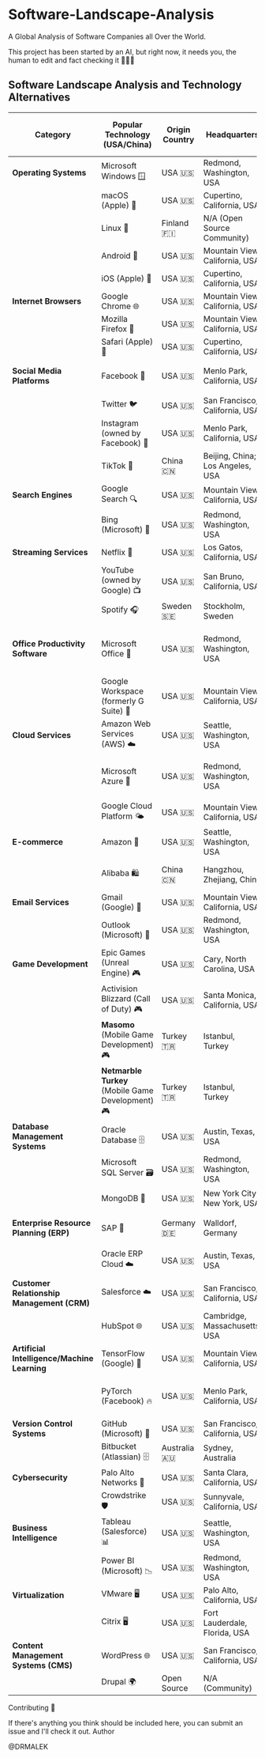 # Software-Landscape-Analysis

A Global Analysis of Software Companies all Over the World. 

This project has been started by an AI, but right now, it needs you, the human to edit and fact checking it 🧍🤗🤖

## Software Landscape Analysis and Technology Alternatives

| Category | Popular Technology (USA/China) | Origin Country | Headquarters | Top Alternative (Non-USA/China) | Origin Country | Headquarters |
|----------|--------------------------------|----------------|--------------|----------------------------------|----------------|--------------|
| **Operating Systems** | Microsoft Windows 🪟 | USA 🇺🇸 | Redmond, Washington, USA | Ubuntu (Canonical) 🐧 | UK 🇬🇧 | London, England, UK |
| | macOS (Apple) 🍏 | USA 🇺🇸 | Cupertino, California, USA | | | |
| | Linux 🐧 | Finland 🇫🇮 | N/A (Open Source Community) | | | |
| | Android 🤖 | USA 🇺🇸 | Mountain View, California, USA | LineageOS 🌱 | Open Source | N/A (Community) |
| | iOS (Apple) 📱 | USA 🇺🇸 | Cupertino, California, USA | | | |
| **Internet Browsers** | Google Chrome 🌐 | USA 🇺🇸 | Mountain View, California, USA | Opera 🛳️ | Norway 🇳🇴 | Oslo, Norway |
| | Mozilla Firefox 🦊 | USA 🇺🇸 | Mountain View, California, USA | | | |
| | Safari (Apple) 🧭 | USA 🇺🇸 | Cupertino, California, USA | | | |
| **Social Media Platforms** | Facebook 📘 | USA 🇺🇸 | Menlo Park, California, USA | VK (VKontakte) 🌍 | Russia 🇷🇺 | Saint Petersburg, Russia |
| | Twitter 🐦 | USA 🇺🇸 | San Francisco, California, USA | | | |
| | Instagram (owned by Facebook) 📸 | USA 🇺🇸 | Menlo Park, California, USA | | | |
| | TikTok 🎵 | China 🇨🇳 | Beijing, China; Los Angeles, USA | | | |
| **Search Engines** | Google Search 🔍 | USA 🇺🇸 | Mountain View, California, USA | Yandex 🔍 | Russia 🇷🇺 | Moscow, Russia |
| | Bing (Microsoft) 🔎 | USA 🇺🇸 | Redmond, Washington, USA | Qwant 🔎 | France 🇫🇷 | Paris, France |
| **Streaming Services** | Netflix 🎥 | USA 🇺🇸 | Los Gatos, California, USA | Deezer 🎧 | France 🇫🇷 | Paris, France |
| | YouTube (owned by Google) 📺 | USA 🇺🇸 | San Bruno, California, USA | Dailymotion 📺 | France 🇫🇷 | Paris, France |
| | Spotify 🎧 | Sweden 🇸🇪 | Stockholm, Sweden | | | |
| **Office Productivity Software** | Microsoft Office 📑 | USA 🇺🇸 | Redmond, Washington, USA | LibreOffice (The Document Foundation) 📑 | Germany 🇩🇪 | Berlin, Germany |
| | Google Workspace (formerly G Suite) 💼 | USA 🇺🇸 | Mountain View, California, USA | | | |
| **Cloud Services** | Amazon Web Services (AWS) ☁️ | USA 🇺🇸 | Seattle, Washington, USA | OVHcloud ☁️ | France 🇫🇷 | Roubaix, France |
| | Microsoft Azure 🔷 | USA 🇺🇸 | Redmond, Washington, USA | T-Systems (Deutsche Telekom) 🌤️ | Germany 🇩🇪 | Frankfurt, Germany |
| | Google Cloud Platform 🌤️ | USA 🇺🇸 | Mountain View, California, USA | | | |
| **E-commerce** | Amazon 🛒 | USA 🇺🇸 | Seattle, Washington, USA | Rakuten 🛒 | Japan 🇯🇵 | Tokyo, Japan |
| | Alibaba 🛍️ | China 🇨🇳 | Hangzhou, Zhejiang, China | Flipkart 🛍️ | India 🇮🇳 | Bangalore, Karnataka, India |
| **Email Services** | Gmail (Google) 📧 | USA 🇺🇸 | Mountain View, California, USA | ProtonMail 📧 | Switzerland 🇨🇭 | Geneva, Switzerland |
| | Outlook (Microsoft) 📧 | USA 🇺🇸 | Redmond, Washington, USA | Tutanota 📧 | Germany 🇩🇪 | Hanover, Germany |
| **Game Development** | Epic Games (Unreal Engine) 🎮 | USA 🇺🇸 | Cary, North Carolina, USA | Crytek (CryEngine) 🎮 | Germany 🇩🇪 | Frankfurt, Germany |
| | Activision Blizzard (Call of Duty) 🎮 | USA 🇺🇸 | Santa Monica, California, USA | Ubisoft 🎮 | France 🇫🇷 | Montreuil, France |
| | **Masomo** (Mobile Game Development) 🎮 | Turkey 🇹🇷 | Istanbul, Turkey | Gameloft 🎮 | France 🇫🇷 | Paris, France |
| | **Netmarble Turkey** (Mobile Game Development) 🎮 | Turkey 🇹🇷 | Istanbul, Turkey | Supercell 🎮 | Finland 🇫🇮 | Helsinki, Finland |
| **Database Management Systems** | Oracle Database 🗄️ | USA 🇺🇸 | Austin, Texas, USA | PostgreSQL 🐘 | Open Source | N/A (Community) |
| | Microsoft SQL Server 🗃️ | USA 🇺🇸 | Redmond, Washington, USA | MariaDB 🐬 | Finland 🇫🇮 | Espoo, Finland |
| | MongoDB 🍃 | USA 🇺🇸 | New York City, New York, USA | ArangoDB 🐦 | Germany 🇩🇪 | Cologne, Germany |
| **Enterprise Resource Planning (ERP)** | SAP 🏢 | Germany 🇩🇪 | Walldorf, Germany | Odoo 🏭 | Belgium 🇧🇪 | Grand-Rosière, Belgium |
| | Oracle ERP Cloud ☁️ | USA 🇺🇸 | Austin, Texas, USA | Sage 📊 | UK 🇬🇧 | Newcastle upon Tyne, UK |
| **Customer Relationship Management (CRM)** | Salesforce ☁️ | USA 🇺🇸 | San Francisco, California, USA | SugarCRM ☁️ | USA 🇺🇸 | Cupertino, California, USA |
| | HubSpot 🌐 | USA 🇺🇸 | Cambridge, Massachusetts, USA | Pipedrive 🌐 | Estonia 🇪🇪 | Tallinn, Estonia |
| **Artificial Intelligence/Machine Learning** | TensorFlow (Google) 🤖 | USA 🇺🇸 | Mountain View, California, USA | Scikit-learn 🔬 | France 🇫🇷 | N/A (Open Source) |
| | PyTorch (Facebook) 🔥 | USA 🇺🇸 | Menlo Park, California, USA | H2O.ai 🌊 | USA 🇺🇸 | Mountain View, California, USA |
| **Version Control Systems** | GitHub (Microsoft) 🐙 | USA 🇺🇸 | San Francisco, California, USA | GitLab 🦊 | Netherlands 🇳🇱 | Utrecht, Netherlands |
| | Bitbucket (Atlassian) 🗄️ | Australia 🇦🇺 | Sydney, Australia | Gitea 🏷️ | Open Source | N/A (Community) |
| **Cybersecurity** | Palo Alto Networks 🔐 | USA 🇺🇸 | Santa Clara, California, USA | Sophos 🔒 | UK 🇬🇧 | Abingdon, UK |
| | Crowdstrike 🛡️ | USA 🇺🇸 | Sunnyvale, California, USA | F-Secure 🔏 | Finland 🇫🇮 | Helsinki, Finland |
| **Business Intelligence** | Tableau (Salesforce) 📊 | USA 🇺🇸 | Seattle, Washington, USA | QlikView 📈 | Sweden 🇸🇪 | Lund, Sweden |
| | Power BI (Microsoft) 📉 | USA 🇺🇸 | Redmond, Washington, USA | TIBCO Spotfire 📊 | USA 🇺🇸 | Palo Alto, California, USA |
| **Virtualization** | VMware 🖥️ | USA 🇺🇸 | Palo Alto, California, USA | Proxmox 🖥️ | Austria 🇦🇹 | Vienna, Austria |
| | Citrix 🖥️ | USA 🇺🇸 | Fort Lauderdale, Florida, USA | SUSE 🖥️ | Germany 🇩🇪 | Nuremberg, Germany |
| **Content Management Systems (CMS)** | WordPress 🌐 | USA 🇺🇸 | San Francisco, California, USA | TYPO3 🌍 | Germany 🇩🇪 | Düsseldorf, Germany |
| | Drupal 🌍 | Open Source | N/A (Community) | Joomla 🌐 | Open Source | N/A (Community) |

Contributing 🤝

If there's anything you think should be included here, you can submit an issue and I'll check it out.
Author

@DRMALEK
